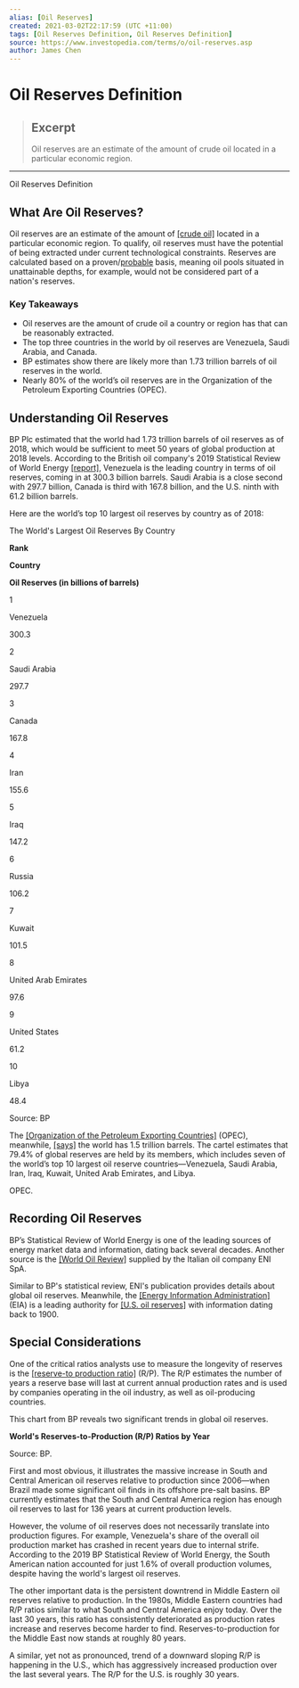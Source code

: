 ```yaml
---
alias: [Oil Reserves]
created: 2021-03-02T22:17:59 (UTC +11:00)
tags: [Oil Reserves Definition, Oil Reserves Definition]
source: https://www.investopedia.com/terms/o/oil-reserves.asp
author: James Chen
---
```


# Oil Reserves Definition

> ## Excerpt
> Oil reserves are an estimate of the amount of crude oil located in a particular economic region.

---

Oil Reserves Definition
## What Are Oil Reserves?

Oil reserves are an estimate of the amount of [[crude oil]](https://www.investopedia.com/terms/c/crude-oil.asp) located in a particular economic region. To qualify, oil reserves must have the potential of being extracted under current technological constraints. Reserves are calculated based on a proven/[probable](https://www.investopedia.com/terms/p/probable-reserves.asp) basis, meaning oil pools situated in unattainable depths, for example, would not be considered part of a nation's reserves.

### Key Takeaways

-   Oil reserves are the amount of crude oil a country or region has that can be reasonably extracted. 
-   The top three countries in the world by oil reserves are Venezuela, Saudi Arabia, and Canada. 
-   BP estimates show there are likely more than 1.73 trillion barrels of oil reserves in the world.
-   Nearly 80% of the world’s oil reserves are in the Organization of the Petroleum Exporting Countries (OPEC).

## Understanding Oil Reserves

BP Plc estimated that the world had 1.73 trillion barrels of oil reserves as of 2018, which would be sufficient to meet 50 years of global production at 2018 levels. According to the British oil company's 2019 Statistical Review of World Energy [[report]](https://www.bp.com/content/dam/bp/business-sites/en/global/corporate/pdfs/energy-economics/statistical-review/bp-stats-review-2019-oil.pdf), Venezuela is the leading country in terms of oil reserves, coming in at 300.3 billion barrels. Saudi Arabia is a close second with 297.7 billion, Canada is third with 167.8 billion, and the U.S. ninth with 61.2 billion barrels.

Here are the world’s top 10 largest oil reserves by country as of 2018:

The World's Largest Oil Reserves By Country

**Rank**

**Country**

**Oil Reserves (in billions of barrels)**

1

Venezuela

300.3

2

Saudi Arabia

297.7

3

Canada

167.8

4

Iran

155.6

5

Iraq

147.2

6

Russia

106.2

7

Kuwait

101.5

8

United Arab Emirates

97.6

9

United States

61.2

10

Libya

48.4

Source: BP

The [[Organization of the Petroleum Exporting Countries]](https://www.investopedia.com/terms/o/opec.asp) (OPEC), meanwhile, [[says]](https://www.opec.org/opec_web/en/data_graphs/330.htm) the world has 1.5 trillion barrels. The cartel estimates that 79.4% of global reserves are held by its members, which includes seven of the world’s top 10 largest oil reserve countries—Venezuela, Saudi Arabia, Iran, Iraq, Kuwait, United Arab Emirates, and Libya. 

OPEC.

## Recording Oil Reserves

BP’s Statistical Review of World Energy is one of the leading sources of energy market data and information, dating back several decades. Another source is the [[World Oil Review]](https://www.eni.com/en_IT/company/fuel-cafe/world-oil-gas-review-eng.page#) supplied by the Italian oil company ENI SpA.

Similar to BP's statistical review, ENI's publication provides details about global oil reserves. Meanwhile, the [[Energy Information Administration]](https://www.investopedia.com/terms/e/energy-information-admin.asp%C3%A0) (EIA) is a leading authority for [[U.S. oil reserves]](https://www.eia.gov/dnav/pet/pet_crd_pres_dcu_NUS_a.htm) with information dating back to 1900.

## Special Considerations

One of the critical ratios analysts use to measure the longevity of reserves is the [[reserve-to production ratio]](https://www.investopedia.com/terms/r/reserves-to-production-ratio.asp) (R/P). The R/P estimates the number of years a reserve base will last at current annual production rates and is used by companies operating in the oil industry, as well as oil-producing countries.

This chart from BP reveals two significant trends in global oil reserves. 

**World's Reserves-to-Production (R/P) Ratios by Year**

Source: BP.

First and most obvious, it illustrates the massive increase in South and Central American oil reserves relative to production since 2006—when Brazil made some significant oil finds in its offshore pre-salt basins. BP currently estimates that the South and Central America region has enough oil reserves to last for 136 years at current production levels.

However, the volume of oil reserves does not necessarily translate into production figures. For example, Venezuela's share of the overall oil production market has crashed in recent years due to internal strife. According to the 2019 BP Statistical Review of World Energy, the South American nation accounted for just 1.6% of overall production volumes, despite having the world's largest oil reserves.

The other important data is the persistent downtrend in Middle Eastern oil reserves relative to production. In the 1980s, Middle Eastern countries had R/P ratios similar to what South and Central America enjoy today. Over the last 30 years, this ratio has consistently deteriorated as production rates increase and reserves become harder to find. Reserves-to-production for the Middle East now stands at roughly 80 years. 

A similar, yet not as pronounced, trend of a downward sloping R/P is happening in the U.S., which has aggressively increased production over the last several years. The R/P for the U.S. is roughly 30 years.
